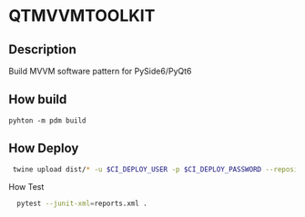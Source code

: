 # QTMVVMTOOLKIT

## Description

Build MVVM software pattern for PySide6/PyQt6

## How build

```pwsh
pyhton -m pdm build
```

## How Deploy

```bash
 twine upload dist/* -u $CI_DEPLOY_USER -p $CI_DEPLOY_PASSWORD --repository-url https://gitlab.com/api/v4/projects/52290531/packages/pypi
```
How Test

```bash
  pytest --junit-xml=reports.xml .
```